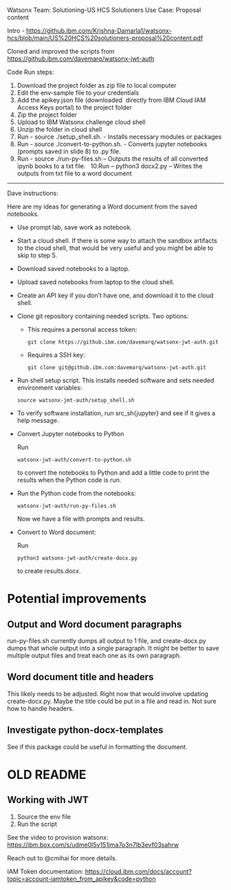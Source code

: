 Watsonx Team: Solutioning-US HCS Solutioners Use Case: Proposal content

Intro - https://github.ibm.com/Krishna-Damarla1/watsonx-hcs/blob/main/US%20HCS%20solutioners-proposal%20content.pdf 

Cloned and improved the scripts from https://github.ibm.com/davemarq/watsonx-jwt-auth 

Code Run steps:
1. Download the project folder as zip file to local computer
2. Edit the env-sample file to your credentials
3. Add the apikey.json file (downloaded  directly from IBM Cloud IAM Access Keys portal) to the project folder
4. Zip the project folder
5. Upload to IBM Watsonx challenge cloud shell
6. Unzip the folder in cloud shell
7. Run - source ./setup_shell.sh. - Installs necessary modules or packages 
8. Run - source ./convert-to-python.sh. - Converts jupyter notebooks (prompts saved in slide 8) to .py file. 
9. Run - source ./run-py-files.sh – Outputs the results of all converted ipynb books to a txt file.  
10.Run – python3  docx2.py – Writes the outputs from txt file to a word document

---
Dave instructions:

Here are my ideas for generating a Word document from the saved notebooks.

-   Use prompt lab, save work as notebook.

-   Start a cloud shell. If there is some way to attach the sandbox artifacts to the cloud shell, that would be very useful and you might be able to skip to step 5.

-   Download saved notebooks to a laptop.

-   Upload saved notebooks from laptop to the cloud shell.

-   Create an API key if you don't have one, and download it to the cloud shell.

-   Clone git repository containing needed scripts. Two options:
    -   This requires a personal access token:
        
        ```shell
        git clone https://github.ibm.com/davemarq/watsonx-jwt-auth.git
        ```
    
    -   Requires a SSH key:
        
        ```shell
        git clone git@github.ibm.com:davemarq/watsonx-jwt-auth.git
        ```

-   Run shell setup script. This installs needed software and sets needed environment variables:
    
    ```shell
    source watsonx-jmt-auth/setup_shell.sh
    ```

-   To verify software installation, run src_sh{jupyter} and see if it
    gives a help message.

-   Convert Jupyter notebooks to Python

	Run

	``` shell
	watsonx-jwt-auth/convert-to-python.sh
	```
	
	to convert the notebooks to Python and add a little code to print
    the results when the Python code is run.
	
- Run the Python code from the notebooks:
  
  ``` shell
  watsonx-jwt-auth/run-py-files.sh
  ```
  
  Now we have a file with prompts and results.
  
- Convert to Word document:
  
  Run
  
  ``` shell
  python3 watsonx-jwt-auth/create-docx.py
  ```
  
  to create results.docx.

# Potential improvements #

## Output and Word document paragraphs ##

run-py-files.sh currently dumps all output to 1 file, and
create-docx.py dumps that whole output into a single paragraph. It
might be better to save multiple output files and treat each one as
its own paragraph.

## Word document title and headers ##

This likely needs to be adjusted. Right now that would involve
updating create-docx.py. Maybe the title could be put in a file and
read in. Not sure how to handle headers.

## Investigate python-docx-templates ##

See if this package could be useful in formatting the document.

# OLD README

## Working with JWT

1. Source the env file
2. Run the script

See the video to provision watsonx: https://ibm.box.com/s/udme0l5v151jma7o3n7lb3evf03sahrw

Reach out to @cmihai for more details.


IAM Token documentation: https://cloud.ibm.com/docs/account?topic=account-iamtoken_from_apikey&code=python
